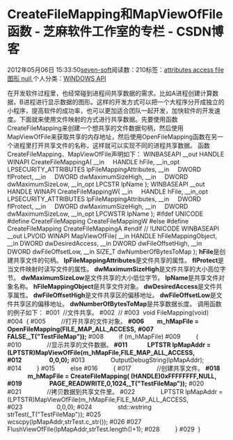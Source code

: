 
# CreateFileMapping和MapViewOfFile函数 -  芝麻软件工作室的专栏 - CSDN博客


2012年05月06日 15:33:50[seven-soft](https://me.csdn.net/softn)阅读数：210标签：[attributes																](https://so.csdn.net/so/search/s.do?q=attributes&t=blog)[access																](https://so.csdn.net/so/search/s.do?q=access&t=blog)[file																](https://so.csdn.net/so/search/s.do?q=file&t=blog)[图形																](https://so.csdn.net/so/search/s.do?q=图形&t=blog)[null																](https://so.csdn.net/so/search/s.do?q=null&t=blog)[
							](https://so.csdn.net/so/search/s.do?q=图形&t=blog)[
																					](https://so.csdn.net/so/search/s.do?q=file&t=blog)个人分类：[WINDOWS API																](https://blog.csdn.net/softn/article/category/1130113)
[
																								](https://so.csdn.net/so/search/s.do?q=file&t=blog)
[
				](https://so.csdn.net/so/search/s.do?q=access&t=blog)
[
			](https://so.csdn.net/so/search/s.do?q=access&t=blog)
[
		](https://so.csdn.net/so/search/s.do?q=attributes&t=blog)

在开发软件过程里，也经常碰到进程间共享数据的需求。比如A进程创建计算数据，B进程进行显示数据的图形。这样的开发方式可以把一个大程序分开成独立的小程序，提高软件的成功率，也可以更加适合团队一起开发，加快软件的开发速度。下面就来使用文件映射的方式进行共享数据。先要使用函数CreateFileMapping来创建一个想共享的文件数据句柄，然后使用MapViewOfFile来获取共享的内存地址，然后使用OpenFileMapping函数在另一个进程里打开共享文件的名称，这样就可以实现不同的进程共享数据。
函数CreateFileMapping、MapViewOfFile声明如下：
WINBASEAPI
__out
HANDLE
WINAPI
CreateFileMappingA(
__in     HANDLE hFile,
__in_opt LPSECURITY_ATTRIBUTES lpFileMappingAttributes,
__in     DWORD flProtect,
__in     DWORD dwMaximumSizeHigh,
__in     DWORD dwMaximumSizeLow,
__in_opt LPCSTR lpName
);
WINBASEAPI
__out
HANDLE
WINAPI
CreateFileMappingW(
__in     HANDLE hFile,
__in_opt LPSECURITY_ATTRIBUTES lpFileMappingAttributes,
__in     DWORD flProtect,
__in     DWORD dwMaximumSizeHigh,
__in     DWORD dwMaximumSizeLow,
__in_opt LPCWSTR lpName
);
\#ifdef UNICODE
\#define CreateFileMapping CreateFileMappingW
\#else
\#define CreateFileMapping CreateFileMappingA
\#endif // !UNICODE
WINBASEAPI
__out
LPVOID
WINAPI
MapViewOfFile(
__in HANDLE hFileMappingObject,
__in DWORD dwDesiredAccess,
__in DWORD dwFileOffsetHigh,
__in DWORD dwFileOffsetLow,
__in SIZE_T dwNumberOfBytesToMap
);
**hFile**是创建共享文件的句柄。
**lpFileMappingAttributes**是文件共享的属性。
**flProtect**是当文件映射时读写文件的属性。
**dwMaximumSizeHigh**是文件共享的大小高位字节。
**dwMaximumSizeLow**是文件共享的大小低位字节。
**lpName**是共享文件对象名称。
**hFileMappingObject**是共享文件对象。
**dwDesiredAccess**是文件共享属性。
**dwFileOffsetHigh**是文件共享区的偏移地址。
**dwFileOffsetLow**是文件共享区的偏移地址。
**dwNumberOfBytesToMap**是共享数据长度。
调用函数的例子如下：
\#001  //文件共享。
\#002  //
\#003  void FileMapping(void)
\#004  {
\#005         //打开共享的文件对象。
**\#006         m_hMapFile = OpenFileMapping(FILE_MAP_ALL_ACCESS,**
**\#007              FALSE,_T("TestFileMap"));**
\#008         if (m_hMapFile)
\#009         {
\#010               //显示共享的文件数据。
**\#011              LPTSTR lpMapAddr = (LPTSTR)MapViewOfFile(m_hMapFile,FILE_MAP_ALL_ACCESS,**
**\#012                   0,0,0);**
\#013               OutputDebugString(lpMapAddr);
\#014         }
\#015         else
\#016         {
\#017               //创建共享文件。
**\#018               m_hMapFile = CreateFileMapping( (HANDLE)0xFFFFFFFF,NULL,**
**\#019                   PAGE_READWRITE,0,1024,_T("TestFileMap"));**
\#020
\#021               //拷贝数据到共享文件里。
\#022               LPTSTR lpMapAddr = (LPTSTR)MapViewOfFile(m_hMapFile,FILE_MAP_ALL_ACCESS,
\#023                    0,0,0);
\#024               std::wstring strTest(_T("TestFileMap"));
\#025               wcscpy(lpMapAddr,strTest.c_str());
\#026
\#027               FlushViewOfFile(lpMapAddr,strTest.length()+1);
\#028         }
\#029  }


